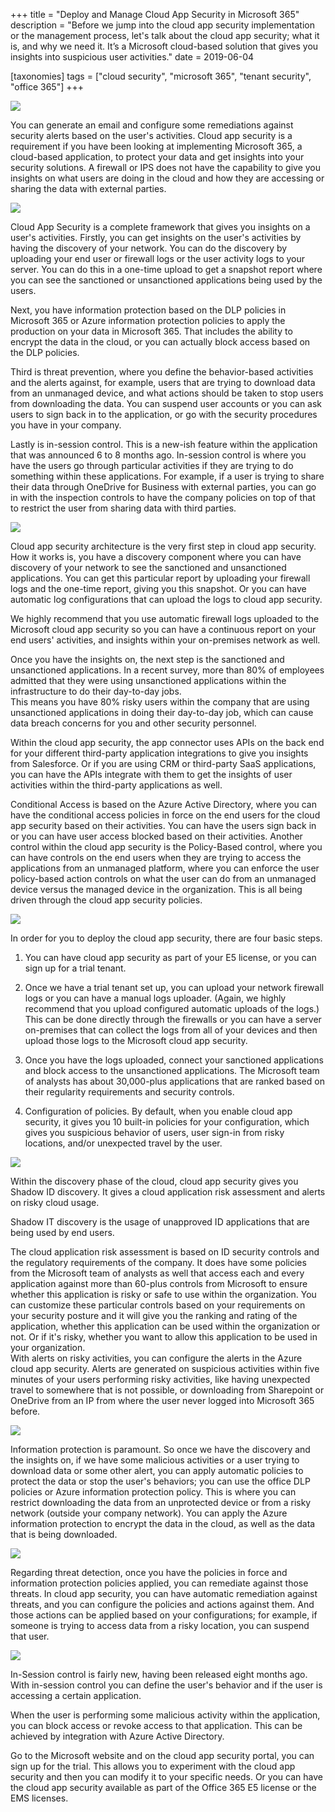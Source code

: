 +++
title = "Deploy and Manage Cloud App Security in Microsoft 365"
description = "Before we jump into the cloud app security implementation or the management process, let's talk about the cloud app security; what it is, and why we need it. It’s a Microsoft cloud-based solution that gives you insights into suspicious user activities."
date = 2019-06-04

[taxonomies]
tags = ["cloud security", "microsoft 365", "tenant security", "office 365"]
+++

![](https://o365hq.com/images/357.png)

You can generate an email and configure some
remediations against security alerts based on the user's activities.
Cloud app security is a requirement if you have been looking at implementing
Microsoft 365, a cloud-based application, to protect your data and get
insights into your security solutions. 
A firewall or IPS does not have the capability to
give you insights on what users are doing in the cloud and how they are
accessing or sharing the data with external parties.

![](https://o365hq.com/images/351.png)

Cloud App Security is a complete framework that gives you insights on
a user's activities. Firstly, you can get insights on the user's activities
by having the discovery of your network. You can do the discovery by
uploading your end user or firewall logs or the user activity logs to
your server. You can do this in a one-time upload to get a snapshot
report where you can see the sanctioned or unsanctioned applications
being used by the users.

Next, you have information protection based on the 
DLP policies in Microsoft 365 or Azure information protection
policies to apply the production on your data in Microsoft 365. That
includes the ability to encrypt the data in the cloud,
or you can actually block access based on the DLP policies.

Third is threat prevention, where you define the
behavior-based activities and the alerts against, for example, users that are
trying to download data from an unmanaged device, and what actions
should be taken to stop users from downloading the data. You can suspend
user accounts or you can ask users to sign back in to the application,
or go with the security procedures you have in your company.

Lastly is in-session control. This is a new-ish feature within the application
that was announced 6 to 8 months ago. In-session control is where you 
have the users go through particular activities if they are trying to do 
something within these applications. For example, if a user is trying to share 
their data through OneDrive for Business with external parties, you can go in 
with the inspection controls to have the company policies on top of that to restrict 
the user from sharing data with third parties.

![](https://o365hq.com/images/352.png)

Cloud app security architecture is the very first step in cloud app security. 
How it works is, you have a discovery component where you can 
have discovery of your network to see the sanctioned and unsanctioned applications. 
You can get this particular report by uploading your firewall logs and the one-time 
report, giving you this snapshot. Or you can have automatic log configurations 
that can upload the logs to cloud app security.

We highly recommend that you use automatic firewall logs uploaded to the
Microsoft cloud app security so you can have a continuous report
on your end users' activities, and insights within your on-premises
network as well.

Once you have the insights on, the next step is the sanctioned and
unsanctioned applications. In a recent survey, more
than 80% of employees admitted that they were using
unsanctioned applications within the infrastructure to do their
day-to-day jobs.\
This means you have 80% risky users within the company
that are using unsanctioned applications in doing their day-to-day job,
which can cause data breach concerns for you and other security personnel.

Within the cloud app security, the app connector uses APIs on the back end 
for your different third-party application integrations to give you insights 
from Salesforce. Or if you are using CRM or third-party
SaaS applications, you can have the APIs integrate with them
to get the insights of user activities within the third-party
applications as well.

Conditional Access is based on the Azure Active
Directory, where you can have the conditional access
policies in force on the end users for the cloud app security based on
their activities. You can have the users sign back in or you
can have user access blocked based on their activities.
Another control within the cloud app security is the Policy-Based
control, where you can have controls on the end users when they are
trying to access the applications from an unmanaged platform, where 
you can enforce the user policy-based action
controls on what the user can do from an unmanaged device versus the
managed device in the organization. This is all being driven through
the cloud app security policies.

![](https://o365hq.com/images/350.png)

In order for you to deploy the cloud app security, there are four basic
steps. 

1. You can have cloud app security as part of 
your E5 license, or you can sign up for a trial tenant.

2. Once we have a trial tenant set up, you can upload your network
firewall logs or you can have a manual logs uploader. (Again, we
highly recommend that you upload configured automatic uploads of the
logs.) This can be done directly through the firewalls or you can have a
server on-premises that can collect the logs from all of your devices
and then upload those logs to the Microsoft cloud app security. 

3. Once you have the logs uploaded, connect your
sanctioned applications and block access to the
unsanctioned applications. The Microsoft team of analysts has about 30,000-plus applications that
are ranked based on their regularity requirements and security
controls.

4. Configuration of policies. By default, when you enable cloud app security,
it gives you 10 built-in policies for your configuration,
which gives you suspicious behavior of users, user sign-in from
risky locations, and/or unexpected travel by the user.

![](https://o365hq.com/images/353.png)

Within the discovery phase of the cloud, cloud app security gives
you Shadow ID discovery. It gives a cloud application risk
assessment and alerts on risky cloud usage.

Shadow IT discovery is the usage of unapproved ID applications that
are being used by end users.

The cloud application risk assessment is based on ID
security controls and the regulatory requirements of the company. It does 
have some policies from the Microsoft team of analysts as
well that access each and every application against more than 60-plus
controls from Microsoft to ensure whether this application is risky or 
safe to use within the organization. You can customize
these particular controls based on your requirements on your security
posture and it will give you the ranking and rating of the application,
whether this application can be used within the organization or not. Or
if it's risky, whether you want to allow this application to be used in
your organization.\
With alerts on risky activities, you can configure the alerts in the 
Azure cloud app security. Alerts are generated on suspicious activities 
within five minutes of your users performing risky activities, like having 
unexpected travel to somewhere that is not possible, or downloading from 
Sharepoint or OneDrive from an IP from where the user never logged into 
Microsoft 365 before.

![](https://o365hq.com/images/355.png)

Information protection is paramount. So once we have the discovery
and the insights on, if we have some malicious activities or
a user trying to download data or some other alert, you can apply automatic 
policies to protect the data or stop the user's
behaviors; you can use the office DLP policies or Azure
information protection policy. This is where you can restrict downloading the
data from an unprotected device or from a risky network (outside your company 
network). You can apply the Azure information protection to encrypt the data 
in the cloud, as well as the data that is being downloaded.

![](https://o365hq.com/images/356.png)

Regarding threat detection, once you have the policies in force and information 
protection policies applied, you can remediate against those threats. In
cloud app security, you can have automatic remediation against threats, and you 
can configure the policies and actions against them. And those actions can be 
applied based on your configurations; for example, if someone is trying to access 
data from a risky location, you can suspend that user.

![](https://o365hq.com/images/354.png)

In-Session control is fairly new, having been released eight months
ago. With in-session control you can define the user's behavior and
if the user is accessing a certain application.

When the user is performing some malicious activity within the application,
you can block access or revoke access to that application. This can be achieved 
by integration with Azure Active Directory.

Go to the Microsoft website and on the cloud app security portal, you can
sign up for the trial. This allows you to experiment with the cloud app
security and then you can modify it to your specific needs. Or you can have the
cloud app security available as part of the Office 365 E5 license or the
EMS licenses.
